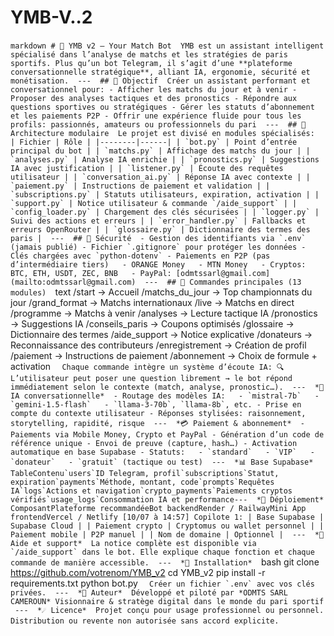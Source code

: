 # YMB-V..2

‎```markdown
‎# 🧠 YMB v2 — Your Match Bot
‎
‎YMB est un assistant intelligent spécialisé dans l’analyse de matchs et les stratégies de paris sportifs. Plus qu’un bot Telegram, il s’agit d’une **plateforme conversationnelle stratégique**, alliant IA, ergonomie, sécurité et monétisation.
‎
‎---
‎
‎## 🎯 Objectif
‎
‎Créer un assistant performant et conversationnel pour:
‎- Afficher les matchs du jour et à venir
‎- Proposer des analyses tactiques et des pronostics
‎- Répondre aux questions sportives ou stratégiques
‎- Gérer les statuts d’abonnement et les paiements P2P
‎- Offrir une expérience fluide pour tous les profils: passionnés, amateurs ou professionnels du pari
‎
‎---
‎
‎## 🧱 Architecture modulaire
‎
‎Le projet est divisé en modules spécialisés:
‎
‎| Fichier | Rôle |
‎|--------|------|
‎| `bot.py` | Point d’entrée principal du bot |
‎| `matchs.py` | Affichage des matchs du jour |
‎| `analyses.py` | Analyse IA enrichie |
‎| `pronostics.py` | Suggestions IA avec justification |
‎| `listener.py` | Écoute des requêtes utilisateur |
‎| `conversation_ai.py` | Réponse IA avec contexte |
‎| `paiement.py` | Instructions de paiement et validation |
‎| `subscriptions.py` | Statuts utilisateurs, expiration, activation |
‎| `support.py` | Notice utilisateur & commande `/aide_support` |
‎| `config_loader.py` | Chargement des clés sécurisées |
‎| `logger.py` | Suivi des actions et erreurs |
‎| `error_handler.py` | Fallbacks et erreurs OpenRouter |
‎| `glossaire.py` | Dictionnaire des termes des paris |
‎
‎---
‎
‎## 🔐 Sécurité
‎
‎- Gestion des identifiants via `.env` (jamais publié)
‎- Fichier `.gitignore` pour protéger les données
‎- Clés chargées avec `python-dotenv`
‎- Paiements en P2P (pas d’intermédiaire tiers)
‎  - ORANGE Money
‎  - MTN Money
‎  - Cryptos: BTC, ETH, USDT, ZEC, BNB
‎  - PayPal: [odmtssarl@gmail.com](mailto:odmtssarl@gmail.com)
‎
‎---
‎
‎## 📲 Commandes principales (13 modules)
‎
‎```text
‎/start                 → Accueil
‎/matchs_du_jour       → Top championnats du jour
‎/grand_format         → Matchs internationaux
‎/live                 → Matchs en direct
‎/programme            → Matchs à venir
‎/analyses             → Lecture tactique IA
‎/pronostics           → Suggestions IA
‎/conseils_paris       → Coupons optimisés
‎/glossaire            → Dictionnaire des termes
‎/aide_support         → Notice explicative
‎/donateurs            → Reconnaissance des contributeurs
‎/enregistrement       → Création de profil
‎/paiement             → Instructions de paiement
‎/abonnement           → Choix de formule + activation
‎```
‎
‎Chaque commande intègre un système d’écoute IA:
‎🔍 L’utilisateur peut poser une question librement → le bot répond immédiatement selon le contexte (match, analyse, pronostic…).
‎
‎---
‎
‎*🔎 IA conversationnelle*
‎
‎- Routage des modèles IA:
‎  - `mistral-7b`
‎  - `gemini-1.5-flash`
‎  - `llama-3-70b`, `llama-8b`, etc.
‎- Prise en compte du contexte utilisateur
‎- Réponses stylisées: raisonnement, storytelling, rapidité, risque
‎
‎---
‎
‎*💳 Paiement & abonnement*
‎
‎- Paiements via Mobile Money, Crypto et PayPal
‎- Génération d’un code de référence unique
‎- Envoi de preuve (capture, hash…)
‎- Activation automatique en base Supabase
‎- Statuts:
‎  - `standard`
‎  - `VIP`
‎  - `donateur`
‎  - `gratuit` (tactique ou test)
‎
‎---
‎
‎*📊 Base Supabase*
‎TableContenu`users`ID Telegram, profil`subscriptions`Statut, expiration`payments`Méthode, montant, code`prompts`Requêtes IA`logs`Actions et navigation`crypto_payments`Paiements cryptos vérifiés`usage_logs`Consommation IA et performance---
‎
‎*🚀 Déploiement*
‎ComposantPlateforme recommandéeBot backendRender / RailwayMini App frontendVercel / Netlify
‎[10/07 à 14:57] Copilote 1: | Base Supabase | Supabase Cloud |
‎| Paiement crypto | Cryptomus ou wallet personnel |
‎| Paiement mobile | P2P manuel |
‎| Nom de domaine | Optionnel |
‎
‎---
‎
‎*📖 Aide et support*
‎
‎La notice complète est disponible via `/aide_support` dans le bot.
‎Elle explique chaque fonction et chaque commande de manière accessible.
‎
‎---
‎
‎*🔧 Installation*
‎
‎```bash
‎git clone https://github.com/votrenom/YMB_v2
‎cd YMB_v2
‎pip install -r requirements.txt
‎python bot.py
‎```
‎
‎Créer un fichier `.env` avec vos clés privées.
‎
‎---
‎
‎*🧠 Auteur*
‎
‎Développé et piloté par *ODMTS SARL CAMEROUN*
‎Visionnaire & stratège digital dans le monde du pari sportif
‎
‎---
‎
‎*☄️ Licence*
‎
‎Projet conçu pour usage professionnel ou personnel.
‎Distribution ou revente non autorisée sans accord explicite.
‎
‎```
‎
